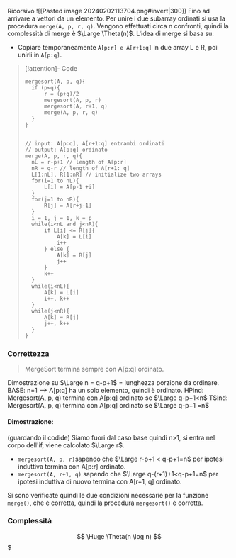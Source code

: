 Ricorsivo 
![[Pasted image 20240202113704.png#invert|300]]
Fino ad arrivare a vettori da un elemento. 
Per unire i due subarray ordinati si usa la procedura `merge(A, p, r, q)`. 
Vengono effettuati circa n confronti, quindi la complessità di merge è $\Large \Theta(n)$. L'idea di merge si basa su: 
- Copiare temporaneamente `A[p:r] e A[r+1:q]` in due array L e R, poi unirli in `A[p:q]`. 

> [!attention]- Code
> ```clike 
> mergesort(A, p, q){
> 	if (p<q){
> 		r = (p+q)/2
> 		mergesort(A, p, r)
> 		mergesort(A, r+1, q)
> 		merge(A, p, r, q)
> 	}
> }
> 
> 
> // input: A[p:q], A[r+1:q] entrambi ordinati 
> // output: A[p:q] ordinato 
> merge(A, p, r, q){
> 	nL = r-p+1 // length of A[p:r]
>  	nR = q-r // length of A[r+1: q]
>  	L[1:nL], R[1:nR] // initialize two arrays
>  	for(i=1 to nL){
> 	 	L[i] = A[p-1 +i]
>  	}
>  	for(j=1 to nR){
> 	 	R[j] = A[r+j-1]
>  	}
>  	i = 1, j = 1, k = p
>  	while(i<nL and j<nR){
> 	 	if L[i] <= R[j]{
> 		 	A[k] = L[i]
> 		 	i++
> 	 	} else {
> 		 	A[k] = R[j]
> 		 	j++
> 	 	}
> 	 	k++
>  	}
>  	while(i<nL){
> 	 	A[k] = L[i]
> 	 	i++, k++
>  	}
>  	while(j<nR){
> 	 	A[k] = R[j]
> 	 	j++, k++
>  	}
> }
> ```

### Correttezza
> MergeSort termina sempre con A[p:q] ordinato. 

Dimostrazione su $\Large n = q-p+1$ = lunghezza porzione da ordinare. 
BASE: n=1 --> A[p:q] ha un solo elemento, quindi è ordinato. 
HPind: Mergesort(A, p, q) termina con A[p:q] ordinato se $\Large q-p+1<n$
TSind: Mergesort(A, p, q) termina con A[p:q] ordinato se $\Large q-p+1 =n$

####  Dimostrazione: 
(guardando il codide)
Siamo fuori dal caso base quindi n>1, si entra nel corpo dell'if, viene calcolato $\Large r$. 
- `mergesort(A, p, r)`sapendo che $\Large r-p+1 < q-p+1=n$ per ipotesi induttiva termina con A[p:r] ordinato. 
- `mergesort(A, r+1, q)` sapendo che $\Large q-(r+1)+1<q-p+1=n$ per ipotesi induttiva di nuovo termina con A[r+1, q] ordinato. 

Si sono verificate quindi le due condizioni necessarie per la funzione `merge()`, che è corretta, quindi la procedura `mergesort()` è corretta. 

### Complessità 
$$
\Huge
\Theta(n \log n)
$$$

